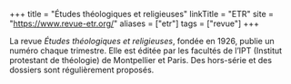 +++
title = "Études théologiques et religieuses"
linkTitle = "ETR"
site = "https://www.revue-etr.org/"
aliases = ["etr"]
tags = ["revue"]
+++

La revue *Études théologiques et religieuses*, fondée en 1926, publie un numéro chaque trimestre. Elle est éditée par les facultés de l’IPT (Institut protestant de théologie) de Montpellier et Paris. Des hors-série et des dossiers sont régulièrement proposés.
